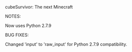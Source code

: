cubeSurvivor: The next Minecraft

NOTES: 

Now uses Python 2.7.9


BUG FIXES:

Changed 'input' to 'raw_input' for Python  2.7.9 compatibility.
